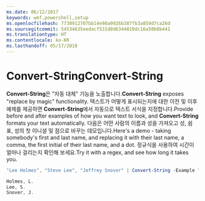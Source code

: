 ```yaml
---
ms.date: 06/12/2017
keywords: wmf,powershell,setup
ms.openlocfilehash: 7730912707bb14e90a9926b387fb3a859d7ca26d
ms.sourcegitcommit: 54534635eedacf531d8d6344019dc16a50b8b441
ms.translationtype: HT
ms.contentlocale: ko-KR
ms.lasthandoff: 05/17/2018
---
```

# <a name="convert-string"></a><span data-ttu-id="d0fc4-102">Convert-String</span><span class="sxs-lookup"><span data-stu-id="d0fc4-102">Convert-String</span></span>
<span data-ttu-id="d0fc4-103">**Convert-String**은 "자동 대체" 기능을 노출합니다.</span><span class="sxs-lookup"><span data-stu-id="d0fc4-103">**Convert-String** exposes "replace by magic" functionality.</span></span> <span data-ttu-id="d0fc4-104">텍스트가 어떻게 표시되는지에 대한 이전 및 이후 예제를 제공하면 **Convert-String**에서 자동으로 텍스트 서식을 지정합니다.</span><span class="sxs-lookup"><span data-stu-id="d0fc4-104">Provide before and after examples of how you want text to look, and **Convert-String** formats your text automatically.</span></span> <span data-ttu-id="d0fc4-105">다음은 어떤 사람의 이름과 성을 가져오고 성, 쉼표, 성의 첫 이니셜 및 점으로 바꾸는 데모입니다.</span><span class="sxs-lookup"><span data-stu-id="d0fc4-105">Here's a demo - taking somebody's first and last name, and replacing it with their last name, a comma, the first initial of their last name, and a dot.</span></span> <span data-ttu-id="d0fc4-106">정규식을 사용하여 시간이 얼마나 걸리는지 확인해 보세요.</span><span class="sxs-lookup"><span data-stu-id="d0fc4-106">Try it with a regex, and see how long it takes you.</span></span>

```powershell
"Lee Holmes", "Steve Lee", "Jeffrey Snover" | Convert-String -Example "Bill Gates=Gates, B.","John Smith=Smith, J."

Holmes, L.
Lee, S.
Snover, J.
```
